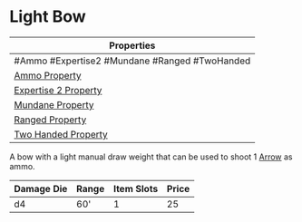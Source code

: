 # Light Bow

| Properties                                                                 |
| -------------------------------------------------------------------------- |
| #Ammo #Expertise2 #Mundane #Ranged #TwoHanded                              |
| [Ammo Property](../Weapon%20Properties/Ammo%20Property.md)                 |
| [Expertise 2 Property](../Weapon%20Properties/Expertise%20X%20Property.md) |
| [Mundane Property](../../../Material%20Properties/Mundane%20Property.md)   |
| [Ranged Property](../Weapon%20Properties/Ranged%20Property.md)             |
| [Two Handed Property](../Weapon%20Properties/Two%20Handed%20Property.md)   |
A bow with a light manual draw weight that can be used to shoot 1 [Arrow](../Ammo/Arrow.md) as ammo.

| Damage Die | Range | Item Slots | Price |
| ---------- | ----- | ---------- | ----- |
| d4         | 60'   | 1          | 25    |
